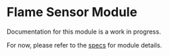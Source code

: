 # Flame Sensor Module
Documentation for this module is a work in progress.

For now, please refer to the [specs](specs.yaml) for module details.
